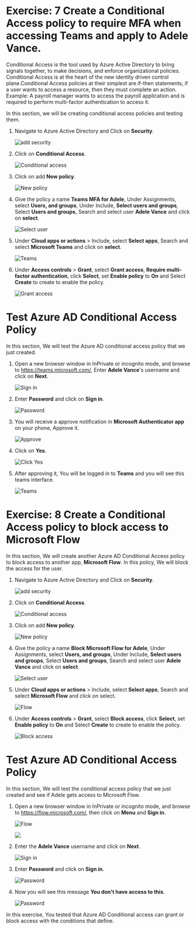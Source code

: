 # Exercise: 7 Create a Conditional Access policy to require MFA when accessing Teams and apply to Adele Vance.

Conditional Access is the tool used by Azure Active Directory to bring signals together, to make decisions, and enforce organizational policies. Conditional Access is at the heart of the new identity driven control plane.Conditional Access policies at their simplest are if-then statements, if a user wants to access a resource, then they must complete an action. Example: A payroll manager wants to access the payroll application and is required to perform multi-factor authentication to access it.


In this section, we will be creating conditional access policies and testing them. 


1. Navigate to Azure Active Directory and Click on **Security**.




   ![](images/aad-security.png "add security")




2. Click on **Conditional Access**.




   ![](images/conditional-access.png "Conditional access")



3. Click on add **New policy**.





   ![](images/new-policy.png "New policy")




4. Give the policy a name **Teams MFA for Adele**, Under Assignments, select **Users, and groups**, Under Include, **Select users and groups**, Select **Users and groups**, Search and select user **Adele Vance** and click on **select**.




   ![](images/select-user.png "Select user")




5. Under **Cloud apps or actions** > Include, select **Select apps**, Search and select **Microsoft Teams** and click on **select**.




   ![](images/select-teams.png "Teams")




6. Under **Access controls** > **Grant**, select **Grant access**, **Require multi-factor authentication**, click **Select**, set **Enable policy** to **On** and Select **Create** to create to enable the policy.




   ![](images/grant-access.png "Grant access")




# Test Azure AD Conditional Access Policy
In this section, We will test the Azure AD conditional access policy that we just created. 

1. Open a new browser window in InPrivate or incognito mode, and browse to https://teams.microsoft.com/, Enter **Adele Vance**'s username and click on **Next**.




   ![](images/teams-sign-in.png "Sign in")



2. Enter **Password** and click on **Sign in**.




   ![](images/teams-password.png "Password")



3. You will receive a approve notification in **Microsoft Authenticator app** on your phone, Approve it.




   ![](images/teams-approve.png "Approve")




4. Click on **Yes**.




   ![](images/click-yes.png "Click Yes")




5. After approving it, You will be logged in to **Teams** and you will see this teams interface.





   ![](images/teams-window.png "Teams")





# Exercise: 8 Create a Conditional Access policy to block access to Microsoft Flow 

In this section, We will create another Azure AD Conditional Access policy to block access to another app, **Microsoft Flow**. In this policy, We will block the access for the user. 





1. Navigate to Azure Active Directory and Click on **Security**.




   ![](images/aad-security.png "add security")




2. Click on **Conditional Access**.




   ![](images/conditional-access.png "Conditional access")



3. Click on add **New policy**.





   ![](images/new-policy.png "New policy")




4. Give the policy a name **Block Microsoft Flow for Adele**, Under Assignments, select **Users, and groups**, Under Include, **Select users and groups**, Select **Users and groups**, Search and select user **Adele Vance** and click on **select**.




   ![](images/block-flow.png "Select user")



5. Under **Cloud apps or actions** > Include, select **Select apps**, Search and select **Microsoft Flow** and click on select.




   ![](images/block-flow-app.png "Flow")




6. Under **Access controls** > **Grant**, select **Block access**, click **Select**, set **Enable policy** to **On** and Select **Create** to create to enable the policy.




   ![](images/block-policy.png "Block access")




# Test Azure AD Conditional Access Policy

In this section, We will test the conditional access policy that we just created and see if Adele gets access to Microsoft Flow.


1. Open a new browser window in InPrivate or incognito mode, and browse to https://flow.microsoft.com/, then click on **Menu** and **Sign in**.




   ![](images/flow-browse.png "Flow")




   ![](images/flow-browse1.png)




2. Enter the **Adele Vance** username and click on **Next**.





   ![](images/teams-sign-in.png "Sign in")



2. Enter **Password** and click on **Sign in**.




   ![](images/teams-password.png "Password")




3. Now you will see this message **You don't have access to this**.






   ![](images/no-access.png "Password")
   
   
   
  In this exercise, You tested that Azure AD Conditional access can grant or block access with the conditions that define. 

